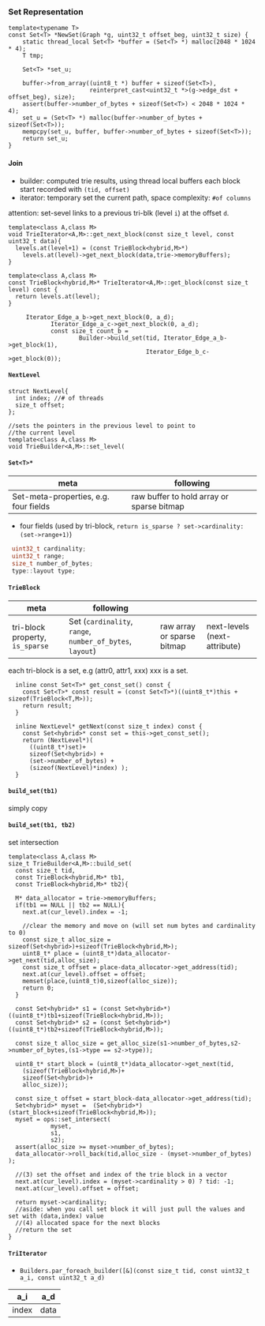 ### Set Representation

```
template<typename T>
const Set<T> *NewSet(Graph *g, uint32_t offset_beg, uint32_t size) {
    static thread_local Set<T> *buffer = (Set<T> *) malloc(2048 * 1024 * 4);
    T tmp;

    Set<T> *set_u;

    buffer->from_array((uint8_t *) buffer + sizeof(Set<T>),
                       reinterpret_cast<uint32_t *>(g->edge_dst + offset_beg), size);
    assert(buffer->number_of_bytes + sizeof(Set<T>) < 2048 * 1024 * 4);
    set_u = (Set<T> *) malloc(buffer->number_of_bytes + sizeof(Set<T>));
    mempcpy(set_u, buffer, buffer->number_of_bytes + sizeof(Set<T>));
    return set_u;
}
```


#### Join

* builder: computed trie results, using thread local buffers each block start recorded with `(tid, offset)`
* iterator: temporary set the current path, space complexity: `#of columns`

attention: set-sevel links to a previous tri-blk (level `i`) at the offset `d`.

```
template<class A,class M>
void TrieIterator<A,M>::get_next_block(const size_t level, const uint32_t data){
  levels.at(level+1) = (const TrieBlock<hybrid,M>*)
    levels.at(level)->get_next_block(data,trie->memoryBuffers);
}

template<class A,class M>
const TrieBlock<hybrid,M>* TrieIterator<A,M>::get_block(const size_t level) const {
  return levels.at(level);
}
```


```
     Iterator_Edge_a_b->get_next_block(0, a_d);
            Iterator_Edge_a_c->get_next_block(0, a_d);
            const size_t count_b =
                    Builder->build_set(tid, Iterator_Edge_a_b->get_block(1),
                                       Iterator_Edge_b_c->get_block(0));
```

#### `NextLevel`

```
struct NextLevel{
  int index; //# of threads
  size_t offset;
};
```

```
//sets the pointers in the previous level to point to
//the current level
template<class A,class M>
void TrieBuilder<A,M>::set_level(
```

#### `Set<T>*`

meta | following
--- | ---
Set-meta-properties, e.g. four fields | raw buffer to hold array or sparse bitmap

* four fields (used by tri-block, `return is_sparse ? set->cardinality:(set->range+1)`)

```cpp
 uint32_t cardinality;
 uint32_t range;
 size_t number_of_bytes;
 type::layout type;
```

#### `TrieBlock`

meta | following | | |
--- | --- | --- | ---
tri-block property, `is_sparse` | Set<hybrid> (`cardinality`, `range`, `number_of_bytes`, `layout`) | raw array or sparse bitmap | next-levels (next-attribute)

each tri-block is a set, e.g (attr0, attr1, xxx) xxx is a set.

```
  inline const Set<T>* get_const_set() const {
    const Set<T>* const result = (const Set<T>*)((uint8_t*)this + sizeof(TrieBlock<T,M>));
    return result;
  }

  inline NextLevel* getNext(const size_t index) const {
    const Set<hybrid>* const set = this->get_const_set();
    return (NextLevel*)(
      ((uint8_t*)set)+
      sizeof(Set<hybrid>) +
      (set->number_of_bytes) +
      (sizeof(NextLevel)*index) );
  }
```

#### `build_set(tb1)`

simply copy

#### `build_set(tb1, tb2)`

set intersection

```
template<class A,class M>
size_t TrieBuilder<A,M>::build_set(
  const size_t tid,
  const TrieBlock<hybrid,M>* tb1,
  const TrieBlock<hybrid,M>* tb2){

  M* data_allocator = trie->memoryBuffers;
  if(tb1 == NULL || tb2 == NULL){
    next.at(cur_level).index = -1;

    //clear the memory and move on (will set num bytes and cardinality to 0)
    const size_t alloc_size = sizeof(Set<hybrid>)+sizeof(TrieBlock<hybrid,M>);
    uint8_t* place = (uint8_t*)data_allocator->get_next(tid,alloc_size);
    const size_t offset = place-data_allocator->get_address(tid);
    next.at(cur_level).offset = offset;
    memset(place,(uint8_t)0,sizeof(alloc_size));
    return 0;
  }

  const Set<hybrid>* s1 = (const Set<hybrid>*)((uint8_t*)tb1+sizeof(TrieBlock<hybrid,M>));
  const Set<hybrid>* s2 = (const Set<hybrid>*)((uint8_t*)tb2+sizeof(TrieBlock<hybrid,M>));

  const size_t alloc_size = get_alloc_size(s1->number_of_bytes,s2->number_of_bytes,(s1->type == s2->type));

  uint8_t* start_block = (uint8_t*)data_allocator->get_next(tid,
    (sizeof(TrieBlock<hybrid,M>)+
    sizeof(Set<hybrid>)+
    alloc_size));

  const size_t offset = start_block-data_allocator->get_address(tid);
  Set<hybrid>* myset =  (Set<hybrid>*)(start_block+sizeof(TrieBlock<hybrid,M>));
  myset = ops::set_intersect(
            myset,
            s1,
            s2);
  assert(alloc_size >= myset->number_of_bytes);
  data_allocator->roll_back(tid,alloc_size - (myset->number_of_bytes) );

  //(3) set the offset and index of the trie block in a vector
  next.at(cur_level).index = (myset->cardinality > 0) ? tid: -1;
  next.at(cur_level).offset = offset;

  return myset->cardinality;
  //aside: when you call set block it will just pull the values and set with (data,index) value
  //(4) allocated space for the next blocks
  //return the set
}
```

#### `TriIterator`

* `Builders.par_foreach_builder([&](const size_t tid, const uint32_t a_i, const uint32_t a_d)`

a_i | a_d
--- | ---
index | data